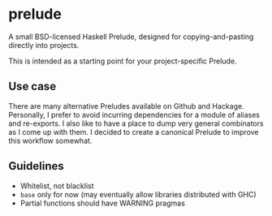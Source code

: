 # prelude

A small BSD-licensed Haskell Prelude, designed for copying-and-pasting
directly into projects.

This is intended as a starting point for your project-specific
Prelude.

## Use case

There are many alternative Preludes available on Github and
Hackage. Personally, I prefer to avoid incurring dependencies for a
module of aliases and re-exports. I also like to have a place to dump
very general combinators as I come up with them. I decided to create a
canonical Prelude to improve this workflow somewhat.

## Guidelines

- Whitelist, not blacklist
- `base` only for now (may eventually allow libraries distributed with GHC)
- Partial functions should have WARNING pragmas